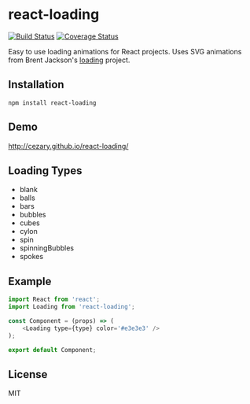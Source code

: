 # react-loading

[![Build Status](https://travis-ci.org/fakiolinho/react-loading.svg?branch=master)](https://travis-ci.org/fakiolinho/react-loading) [![Coverage Status](https://coveralls.io/repos/github/fakiolinho/react-loading/badge.svg?branch=master)](https://coveralls.io/github/fakiolinho/react-loading?branch=master)

Easy to use loading animations for React projects. Uses SVG animations from Brent Jackson's [loading](https://github.com/jxnblk/loading) project.

## Installation

```
npm install react-loading
```

## Demo

http://cezary.github.io/react-loading/

## Loading Types

* blank
* balls
* bars
* bubbles
* cubes
* cylon
* spin
* spinningBubbles
* spokes

## Example

```javascript
import React from 'react';
import Loading from 'react-loading';

const Component = (props) => (
	<Loading type={type} color='#e3e3e3' />
);

export default Component;
```

## License

MIT
